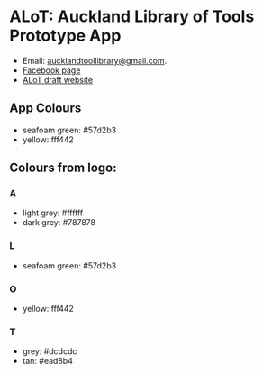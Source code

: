# ALoT: Auckland Library of Tools Prototype App

- Email: aucklandtoollibrary@gmail.com.
- [Facebook page](https://www.facebook.com/AucklandLibraryofTools/)
- [ALoT draft website](https://aucklandlibraryoftools.wordpress.com/)

## App Colours
- seafoam green: #57d2b3
- yellow: fff442

## Colours from logo:

### A
- light grey: #ffffff
- dark grey: #787878

### L
- seafoam green: #57d2b3

### O
- yellow: fff442

### T
- grey: #dcdcdc
- tan: #ead8b4
